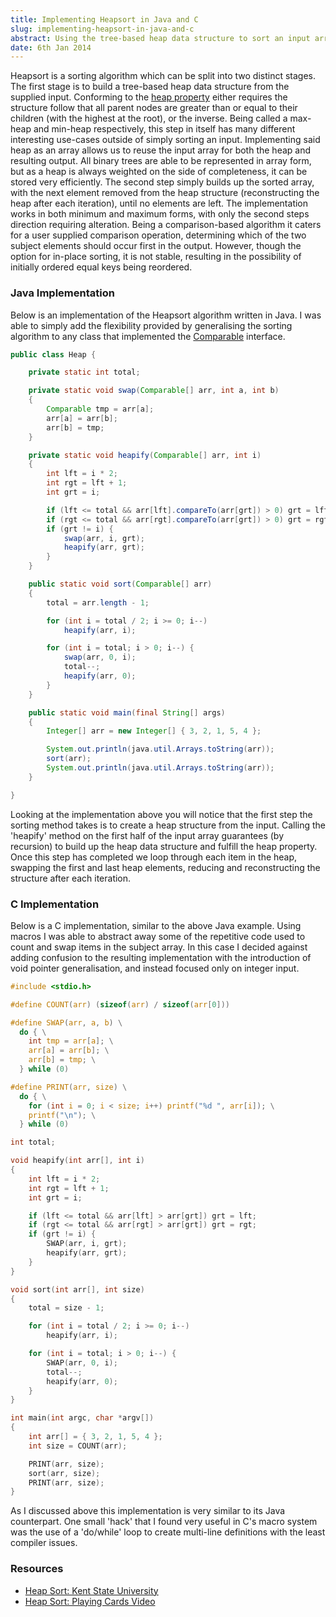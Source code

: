 ```yaml
---
title: Implementing Heapsort in Java and C
slug: implementing-heapsort-in-java-and-c
abstract: Using the tree-based heap data structure to sort an input array.
date: 6th Jan 2014
---
```


Heapsort is a sorting algorithm which can be split into two distinct stages.
The first stage is to build a tree-based heap data structure from the supplied input.
Conforming to the [heap property](http://en.wikipedia.org/wiki/Binary_heap) either requires the structure follow that all parent nodes are greater than or equal to their children (with the highest at the root), or the inverse.
Being called a max-heap and min-heap respectively, this step in itself has many different interesting use-cases outside of simply sorting an input.
Implementing said heap as an array allows us to reuse the input array for both the heap and resulting output.
All binary trees are able to be represented in array form, but as a heap is always weighted on the side of completeness, it can be stored very efficiently.
The second step simply builds up the sorted array, with the next element removed from the heap structure (reconstructing the heap after each iteration), until no elements are left.
The implementation works in both minimum and maximum forms, with only the second steps direction requiring alteration.
Being a comparison-based algorithm it caters for a user supplied comparison operation, determining which of the two subject elements should occur first in the output.
However, though the option for in-place sorting, it is not stable, resulting in the possibility of initially ordered equal keys being reordered.

### Java Implementation

Below is an implementation of the Heapsort algorithm written in Java.
I was able to simply add the flexibility provided by generalising the sorting algorithm to any class that implemented the [Comparable](http://docs.oracle.com/javase/7/docs/api/java/lang/Comparable.html) interface.

~~~ .java
public class Heap {

    private static int total;

    private static void swap(Comparable[] arr, int a, int b)
    {
        Comparable tmp = arr[a];
        arr[a] = arr[b];
        arr[b] = tmp;
    }

    private static void heapify(Comparable[] arr, int i)
    {
        int lft = i * 2;
        int rgt = lft + 1;
        int grt = i;

        if (lft <= total && arr[lft].compareTo(arr[grt]) > 0) grt = lft;
        if (rgt <= total && arr[rgt].compareTo(arr[grt]) > 0) grt = rgt;
        if (grt != i) {
            swap(arr, i, grt);
            heapify(arr, grt);
        }
    }

    public static void sort(Comparable[] arr)
    {
        total = arr.length - 1;

        for (int i = total / 2; i >= 0; i--)
            heapify(arr, i);

        for (int i = total; i > 0; i--) {
            swap(arr, 0, i);
            total--;
            heapify(arr, 0);
        }
    }

    public static void main(final String[] args)
    {
        Integer[] arr = new Integer[] { 3, 2, 1, 5, 4 };

        System.out.println(java.util.Arrays.toString(arr));
        sort(arr);
        System.out.println(java.util.Arrays.toString(arr));
    }

}
~~~

Looking at the implementation above you will notice that the first step the sorting method takes is to create a heap structure from the input.
Calling the 'heapify' method on the first half of the input array guarantees (by recursion) to build up the heap data structure and fulfill the heap property.
Once this step has completed we loop through each item in the heap, swapping the first and last heap elements, reducing and reconstructing the structure after each iteration.

### C Implementation

Below is a C implementation, similar to the above Java example.
Using macros I was able to abstract away some of the repetitive code used to count and swap items in the subject array.
In this case I decided against adding confusion to the resulting implementation with the introduction of void pointer generalisation, and instead focused only on integer input.

~~~ .c
#include <stdio.h>

#define COUNT(arr) (sizeof(arr) / sizeof(arr[0]))

#define SWAP(arr, a, b) \
  do { \
    int tmp = arr[a]; \
    arr[a] = arr[b]; \
    arr[b] = tmp; \
  } while (0)

#define PRINT(arr, size) \
  do { \
    for (int i = 0; i < size; i++) printf("%d ", arr[i]); \
    printf("\n"); \
  } while (0)

int total;

void heapify(int arr[], int i)
{
    int lft = i * 2;
    int rgt = lft + 1;
    int grt = i;

    if (lft <= total && arr[lft] > arr[grt]) grt = lft;
    if (rgt <= total && arr[rgt] > arr[grt]) grt = rgt;
    if (grt != i) {
        SWAP(arr, i, grt);
        heapify(arr, grt);
    }
}

void sort(int arr[], int size)
{
    total = size - 1;

    for (int i = total / 2; i >= 0; i--)
        heapify(arr, i);

    for (int i = total; i > 0; i--) {
        SWAP(arr, 0, i);
        total--;
        heapify(arr, 0);
    }
}

int main(int argc, char *argv[])
{
    int arr[] = { 3, 2, 1, 5, 4 };
    int size = COUNT(arr);

    PRINT(arr, size);
    sort(arr, size);
    PRINT(arr, size);
}
~~~

As I discussed above this implementation is very similar to its Java counterpart.
One small 'hack' that I found very useful in C's macro system was the use of a 'do/while' loop to create multi-line definitions with the least compiler issues.

### Resources

- [Heap Sort: Kent State University](http://www.personal.kent.edu/~rmuhamma/Algorithms/MyAlgorithms/Sorting/heapSort.htm)
- [Heap Sort: Playing Cards Video](http://www.youtube.com/watch?v=WYII2Oau_VY)